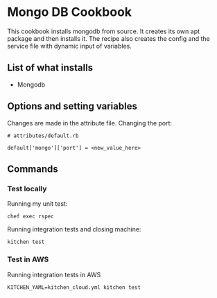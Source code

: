 # Mongo DB Cookbook

This cookbook installs mongodb from source.
It creates its own apt package and then installs it.
The recipe also creates the config and the service file with dynamic input of variables.

## List of what installs
- Mongodb

## Options and setting variables

Changes are made in the attribute file.
Changing the port:
```
# attributes/default.rb

default['mongo']['port'] = <new_value_here>
```

## Commands

### Test locally

Running my unit test:
```
chef exec rspec
```

Running integration tests and closing machine:
```
kitchen test
```

### Test in AWS

Running integration tests in AWS
```
KITCHEN_YAML=kitchen_cloud.yml kitchen test
```
